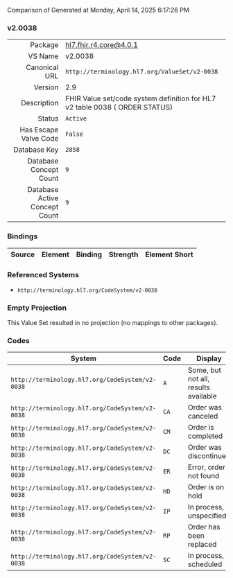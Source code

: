 Comparison of 
Generated at Monday, April 14, 2025 6:17:26 PM

### v2.0038

|      |     |
| ---: | --- |
| Package | hl7.fhir.r4.core@4.0.1 |
| VS Name | v2.0038 |
| Canonical URL | `http://terminology.hl7.org/ValueSet/v2-0038` |
| Version | 2.9 |
| Description | FHIR Value set/code system definition for HL7 v2 table 0038 ( ORDER STATUS) |
| Status | `Active` |
| Has Escape Valve Code | `False` |
| Database Key | `2858` |
| Database Concept Count | `9` |
| Database Active Concept Count | `9` |
### Bindings

| Source | Element | Binding | Strength | Element Short |
| ------ | ------- | ------- | -------- | ------------- |

### Referenced Systems

* `http://terminology.hl7.org/CodeSystem/v2-0038`
### Empty Projection

This Value Set resulted in no projection (no mappings to other packages).

### Codes

| System | Code | Display |
| ------ | ---- | ------- |
| `http://terminology.hl7.org/CodeSystem/v2-0038` | `A` | Some, but not all, results available |
| `http://terminology.hl7.org/CodeSystem/v2-0038` | `CA` | Order was canceled |
| `http://terminology.hl7.org/CodeSystem/v2-0038` | `CM` | Order is completed |
| `http://terminology.hl7.org/CodeSystem/v2-0038` | `DC` | Order was discontinued |
| `http://terminology.hl7.org/CodeSystem/v2-0038` | `ER` | Error, order not found |
| `http://terminology.hl7.org/CodeSystem/v2-0038` | `HD` | Order is on hold |
| `http://terminology.hl7.org/CodeSystem/v2-0038` | `IP` | In process, unspecified |
| `http://terminology.hl7.org/CodeSystem/v2-0038` | `RP` | Order has been replaced |
| `http://terminology.hl7.org/CodeSystem/v2-0038` | `SC` | In process, scheduled |
